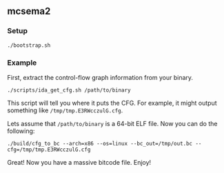 ## mcsema2

### Setup

```
./bootstrap.sh
```

### Example

First, extract the control-flow graph information from your binary.

```
./scripts/ida_get_cfg.sh /path/to/binary
```

This script will tell you where it puts the CFG. For example, it might output something
like `/tmp/tmp.E3RWcczulG.cfg`.

Lets assume that `/path/to/binary` is a 64-bit ELF file. Now you can do the following:

```
./build/cfg_to_bc --arch=x86 --os=linux --bc_out=/tmp/out.bc --cfg=/tmp/tmp.E3RWcczulG.cfg
```

Great! Now you have a massive bitcode file. Enjoy!